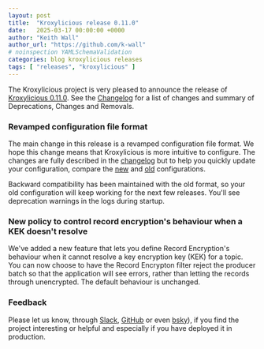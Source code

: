 ```yaml
---
layout: post
title:  "Kroxylicious release 0.11.0"
date:   2025-03-17 00:00:00 +0000
author: "Keith Wall"
author_url: "https://github.com/k-wall"
# noinspection YAMLSchemaValidation
categories: blog kroxylicious releases
tags: [ "releases", "kroxylicious" ]
---
```


The Kroxylicious project is very pleased to announce the release of [Kroxylicious 0.11.0](https://github.com/kroxylicious/kroxylicious/releases/tag/v0.11.0). See the [Changelog](https://github.com/kroxylicious/kroxylicious/blob/main/CHANGELOG.md#0110) for a list of changes and summary of Deprecations, Changes and Removals.

### Revamped configuration file format

The main change in this release is a revamped configuration file format.  We hope this change means that Kroxylicious is more intuitive to configure.  The changes are fully described in the [changelog](https://github.com/kroxylicious/kroxylicious/blob/main/CHANGELOG.md#0110) but
to help you quickly update your configuration, compare the [new](https://raw.githubusercontent.com/kroxylicious/kroxylicious/refs/tags/v0.11.0/kroxylicious-app/example-proxy-config.yaml) and [old](https://raw.githubusercontent.com/kroxylicious/kroxylicious/refs/tags/v0.10.0/kroxylicious-app/example-proxy-config.yaml) configurations.

Backward compatibility has been maintained with the old format, so your old configuration will keep working for the next few releases. You'll see deprecation warnings in the logs during startup. 

### New policy to control record encryption's behaviour when a KEK doesn't resolve

We've added a new feature that lets you define Record Encryption's behaviour when it cannot resolve a key encryption key (KEK) for a topic. You can now choose to have the Record Encrypton filter reject the producer batch so that the application will see errors,
rather than letting the records through unencrypted.  The default behaviour is unchanged.

### Feedback

Please let us know, through [Slack](https://kroxylicious.slack.com), [GitHub](https://github.com/kroxylicious/kroxylicious/issues) or even [bsky](https://bsky.app/profile/kroxylicious.io)), if you find the project interesting or helpful and especially if you have deployed it in production.
